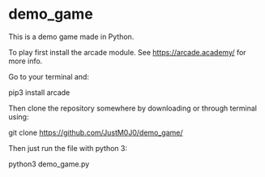 # demo_game
This is a demo game made in Python.

To play first install the arcade module. See https://arcade.academy/ for more info.

Go to your terminal and:

pip3 install arcade

Then clone the repository somewhere by downloading or through terminal using:

git clone https://github.com/JustM0J0/demo_game/

Then just run the file with python 3:

python3 demo_game.py
